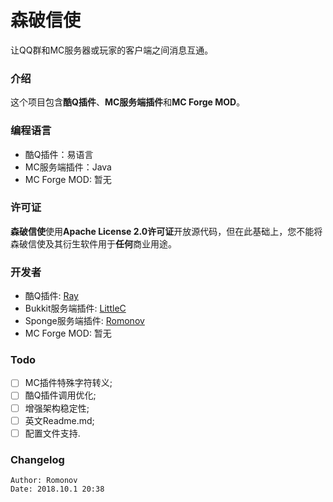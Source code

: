 # 森破信使 
让QQ群和MC服务器或玩家的客户端之间消息互通。 

### 介绍 
这个项目包含**酷Q插件**、**MC服务端插件**和**MC Forge MOD**。 

### 编程语言 
* 酷Q插件：易语言 
* MC服务端插件：Java 
* MC Forge MOD: 暂无

### 许可证 
**森破信使**使用**Apache License 2.0许可证**开放源代码，但在此基础上，您不能将森破信使及其衍生软件用于**任何**商业用途。

### 开发者 
* 酷Q插件: [Ray](https://www.r-ay.cn/ "前往Ray的博客")
* Bukkit服务端插件: [LittleC](https://xiaoc.ml/ "前往小C的站点")
* Sponge服务端插件: [Romonov](https://www.romonov.com/ "前往浅墨小站")
* MC Forge MOD: 暂无

### Todo
- [ ] MC插件特殊字符转义; 
- [ ] 酷Q插件调用优化; 
- [ ] 增强架构稳定性; 
- [ ] 英文Readme.md; 
- [ ] 配置文件支持. 

### Changelog
```
Author: Romonov
Date: 2018.10.1 20:38
```
